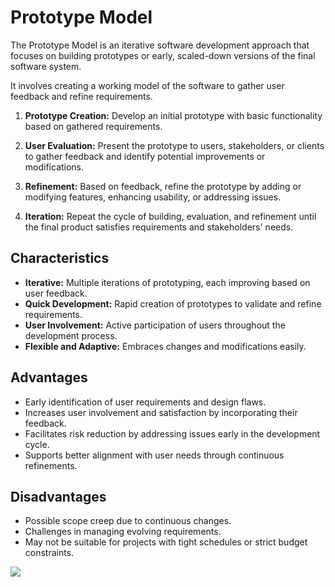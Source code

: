 # Prototype Model
The Prototype Model is an iterative software development approach that focuses on building prototypes or early, scaled-down versions of the final software system. 

It involves creating a working model of the software to gather user feedback and refine requirements.

1. **Prototype Creation:** Develop an initial prototype with basic functionality based on gathered requirements.

2. **User Evaluation:** Present the prototype to users, stakeholders, or clients to gather feedback and identify potential improvements or modifications.

3. **Refinement:** Based on feedback, refine the prototype by adding or modifying features, enhancing usability, or addressing issues.

4. **Iteration:** Repeat the cycle of building, evaluation, and refinement until the final product satisfies requirements and stakeholders' needs.

## Characteristics
- **Iterative:** Multiple iterations of prototyping, each improving based on user feedback.
- **Quick Development:** Rapid creation of prototypes to validate and refine requirements.
- **User Involvement:** Active participation of users throughout the development process.
- **Flexible and Adaptive:** Embraces changes and modifications easily.

## Advantages
- Early identification of user requirements and design flaws.
- Increases user involvement and satisfaction by incorporating their feedback.
- Facilitates risk reduction by addressing issues early in the development cycle.
- Supports better alignment with user needs through continuous refinements.

## Disadvantages
- Possible scope creep due to continuous changes.
- Challenges in managing evolving requirements.
- May not be suitable for projects with tight schedules or strict budget constraints.

![](https://static.javatpoint.com/tutorial/software-engineering/images/prototype-model.png)